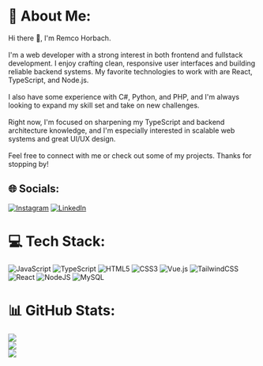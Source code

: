 # 💫 About Me:
Hi there 👋, I'm Remco Horbach.<br><br>I'm a web developer with a strong interest in both frontend and fullstack development. I enjoy crafting clean, responsive user interfaces and building reliable backend systems. My favorite technologies to work with are React, TypeScript, and Node.js.<br><br>I also have some experience with C#, Python, and PHP, and I'm always looking to expand my skill set and take on new challenges.<br><br>Right now, I'm focused on sharpening my TypeScript and backend architecture knowledge, and I'm especially interested in scalable web systems and great UI/UX design.<br><br>Feel free to connect with me or check out some of my projects. Thanks for stopping by!


## 🌐 Socials:
[![Instagram](https://img.shields.io/badge/Instagram-%23E4405F.svg?logo=Instagram&logoColor=white)](https://instagram.com/remcohorbach) [![LinkedIn](https://img.shields.io/badge/LinkedIn-%230077B5.svg?logo=linkedin&logoColor=white)](https://linkedin.com/in/remco-horbach) 

# 💻 Tech Stack:
![JavaScript](https://img.shields.io/badge/javascript-%23323330.svg?style=for-the-badge&logo=javascript&logoColor=%23F7DF1E) ![TypeScript](https://img.shields.io/badge/typescript-%23007ACC.svg?style=for-the-badge&logo=typescript&logoColor=white) ![HTML5](https://img.shields.io/badge/html5-%23E34F26.svg?style=for-the-badge&logo=html5&logoColor=white) ![CSS3](https://img.shields.io/badge/css3-%231572B6.svg?style=for-the-badge&logo=css3&logoColor=white) ![Vue.js](https://img.shields.io/badge/vue.js-%2335495e.svg?style=for-the-badge&logo=vuedotjs&logoColor=%234FC08D) ![TailwindCSS](https://img.shields.io/badge/tailwindcss-%2338B2AC.svg?style=for-the-badge&logo=tailwind-css&logoColor=white) ![React](https://img.shields.io/badge/react-%2320232a.svg?style=for-the-badge&logo=react&logoColor=%2361DAFB) ![NodeJS](https://img.shields.io/badge/node.js-6DA55F?style=for-the-badge&logo=node.js&logoColor=white) ![MySQL](https://img.shields.io/badge/mysql-4479A1.svg?style=for-the-badge&logo=mysql&logoColor=white)
# 📊 GitHub Stats:
![](https://github-readme-stats.vercel.app/api?username=horbachremco&theme=buefy&hide_border=true&include_all_commits=false&count_private=true)<br/>
![](https://nirzak-streak-stats.vercel.app/?user=horbachremco&theme=buefy&hide_border=true)<br/>
![](https://github-readme-stats.vercel.app/api/top-langs/?username=horbachremco&theme=buefy&hide_border=true&include_all_commits=false&count_private=true&layout=compact)
